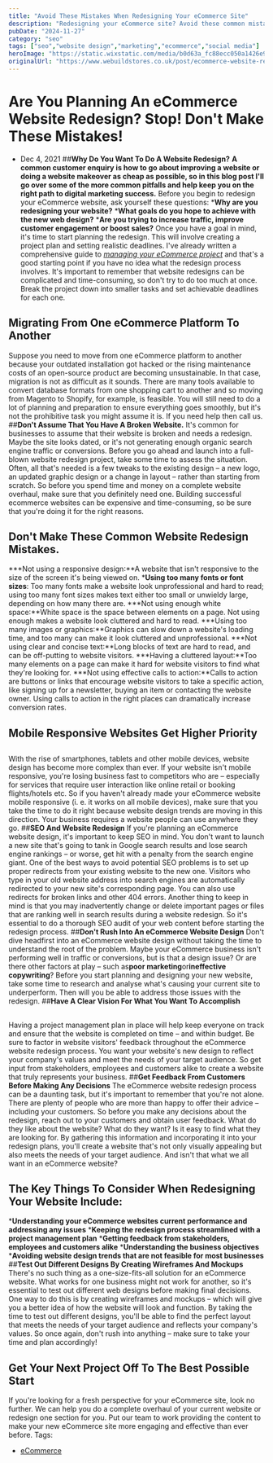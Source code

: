 ```yaml
---
title: "Avoid These Mistakes When Redesigning Your eCommerce Site"
description: "Redesigning your eCommerce site? Avoid these common mistakes that could impact user experience and sales. Learn how to revamp your site effectively."
pubDate: "2024-11-27"
category: "seo"
tags: ["seo","website design","marketing","ecommerce","social media"]
heroImage: "https://static.wixstatic.com/media/b0d63a_fc88ecc050a1426e94b3080b09a8255c~mv2.jpg/v1/fill/w_740,h_420,al_c,q_90,usm_0.66_1.00_0.01,enc_avif,quality_auto/b0d63a_fc88ecc050a1426e94b3080b09a8255c~mv2.jpg"
originalUrl: "https://www.webuildstores.co.uk/post/ecommerce-website-redesign"
---
```


# Are You Planning An eCommerce Website Redesign? Stop! Don't Make These Mistakes!
 * Dec 4, 2021
##**Why Do You Want To Do A Website Redesign?**
**A common customer enquiry is how to go about improving a website or doing a website makeover as cheap as possible, so in this blog post I'll go over some of the more common pitfalls and help keep you on the right path to digital marketing success.**
Before you begin to redesign your eCommerce website, ask yourself these questions:
 ***Why are you redesigning your website?**
 ***What goals do you hope to achieve with the new web design?**
 ***Are you trying to increase traffic, improve customer engagement or boost sales?**
Once you have a goal in mind, it's time to start planning the redesign. This will involve creating a project plan and setting realistic deadlines. I've already written a comprehensive guide to [_managing your eCommerce project_](https://www.webuildstores.co.uk/post/project-management-guide) and that's a good starting point if you have no idea what the redesign process involves.
It's important to remember that website redesigns can be complicated and time-consuming, so don't try to do too much at once. Break the project down into smaller tasks and set achievable deadlines for each one.
## Migrating From One eCommerce Platform To Another
Suppose you need to move from one eCommerce platform to another because your outdated installation got hacked or the rising maintenance costs of an open-source product are becoming unsustainable. In that case, migration is not as difficult as it sounds.
There are many tools available to convert database formats from one shopping cart to another and so moving from Magento to Shopify, for example, is feasible. You will still need to do a lot of planning and preparation to ensure everything goes smoothly, but it's not the prohibitive task you might assume it is. If you need help then call us.
##**Don't Assume That You Have A Broken Website.**
It's common for businesses to assume that their website is broken and needs a redesign. Maybe the site looks dated, or it's not generating enough organic search engine traffic or conversions. Before you go ahead and launch into a full-blown website redesign project, take some time to assess the situation.
Often, all that's needed is a few tweaks to the existing design – a new logo, an updated graphic design or a change in layout – rather than starting from scratch. So before you spend time and money on a complete website overhaul, make sure that you definitely need one.
Building successful ecommerce websites can be expensive and time-consuming, so be sure that you're doing it for the right reasons.
## Don't Make These Common Website Redesign Mistakes.
 ***Not using a responsive design:**A website that isn't responsive to the size of the screen it's being viewed on.
 ***Using too many fonts or font sizes**: Too many fonts make a website look unprofessional and hard to read; using too many font sizes makes text either too small or unwieldy large, depending on how many there are.
 ***Not using enough white space:**White space is the space between elements on a page. Not using enough makes a website look cluttered and hard to read.
 ***Using too many images or graphics:**Graphics can slow down a website's loading time, and too many can make it look cluttered and unprofessional.
 ***Not using clear and concise text:**Long blocks of text are hard to read, and can be off-putting to website visitors.
 ***Having a cluttered layout:**Too many elements on a page can make it hard for website visitors to find what they're looking for.
 ***Not using effective calls to action:**Calls to action are buttons or links that encourage website visitors to take a specific action, like signing up for a newsletter, buying an item or contacting the website owner. Using calls to action in the right places can dramatically increase conversion rates.
##
## Mobile Responsive Websites Get Higher Priority
##
With the rise of smartphones, tablets and other mobile devices, website design has become more complex than ever. If your website isn't mobile responsive, you're losing business fast to competitors who are – especially for services that require user interaction like online retail or booking flights/hotels etc.
So if you haven't already made your eCommerce website mobile responsive (i. e. it works on all mobile devices), make sure that you take the time to do it right because website design trends are moving in this direction. Your business requires a website people can use anywhere they go.
##**SEO And Website Redesign**
If you're planning an eCommerce website design, it's important to keep SEO in mind. You don't want to launch a new site that's going to tank in Google search results and lose search engine rankings – or worse, get hit with a penalty from the search engine giant.
One of the best ways to avoid potential SEO problems is to set up proper redirects from your existing website to the new one.
Visitors who type in your old website address into search engines are automatically redirected to your new site's corresponding page. You can also use redirects for broken links and other 404 errors.
Another thing to keep in mind is that you may inadvertently change or delete important pages or files that are ranking well in search results during a website redesign. So it's essential to do a thorough SEO audit of your web content before starting the redesign process.
##**Don't Rush Into An eCommerce Website Design**
Don't dive headfirst into an eCommerce website design without taking the time to understand the root of the problem.
Maybe your eCommerce business isn't performing well in traffic or conversions, but is that a design issue? Or are there other factors at play – such as**poor marketing**or**ineffective copywriting**?
Before you start planning and designing your new website, take some time to research and analyse what's causing your current site to underperform. Then will you be able to address those issues with the redesign.
##**Have A Clear Vision For What You Want To Accomplish**
##
Having a project management plan in place will help keep everyone on track and ensure that the website is completed on time – and within budget.
Be sure to factor in website visitors' feedback throughout the eCommerce website redesign process. You want your website's new design to reflect your company's values and meet the needs of your target audience.
So get input from stakeholders, employees and customers alike to create a website that truly represents your business.
##**Get Feedback From Customers Before Making Any Decisions**
The eCommerce website redesign process can be a daunting task, but it's important to remember that you're not alone. There are plenty of people who are more than happy to offer their advice – including your customers.
So before you make any decisions about the redesign, reach out to your customers and obtain user feedback. What do they like about the website? What do they want? Is it easy to find what they are looking for.
By gathering this information and incorporating it into your redesign plans, you'll create a website that's not only visually appealing but also meets the needs of your target audience. And isn't that what we all want in an eCommerce website?
## The Key Things To Consider When Redesigning Your Website Include:
 ***Understanding your eCommerce websites current performance and addressing any issues**
 ***Keeping the redesign process streamlined with a project management plan**
 ***Getting feedback from stakeholders, employees and customers alike**
 ***Understanding the business objectives**
 ***Avoiding website design trends that are not feasible for most businesses**
##**Test Out Different Designs By Creating Wireframes And Mockups**
There's no such thing as a one-size-fits-all solution for an eCommerce website. What works for one business might not work for another, so it's essential to test out different web designs before making final decisions.
One way to do this is by creating wireframes and mockups – which will give you a better idea of how the website will look and function.
By taking the time to test out different designs, you'll be able to find the perfect layout that meets the needs of your target audience and reflects your company's values. So once again, don't rush into anything – make sure to take your time and plan accordingly!
## Get Your Next Project Off To The Best Possible Start
If you're looking for a fresh perspective for your eCommerce site, look no further. We can help you do a complete overhaul of your current website or redesign one section for you.
Put our team to work providing the content to make your new eCommerce site more engaging and effective than ever before.
Tags:
 * [eCommerce](https://www.webuildstores.co.uk/blog/tags/ecommerce)
